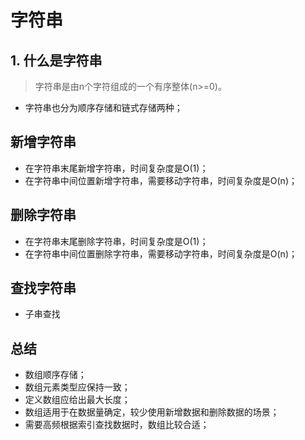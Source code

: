 # 字符串

## 1. 什么是字符串

> 字符串是由n个字符组成的一个有序整体(n>=0)。

- 字符串也分为顺序存储和链式存储两种；

## 新增字符串
- 在字符串末尾新增字符串，时间复杂度是O(1)；
- 在字符串中间位置新增字符串，需要移动字符串，时间复杂度是O(n)；

## 删除字符串
- 在字符串末尾删除字符串，时间复杂度是O(1)；
- 在字符串中间位置删除字符串，需要移动字符串，时间复杂度是O(n)；

## 查找字符串 
- 子串查找

## 总结
- 数组顺序存储；
- 数组元素类型应保持一致；
- 定义数组应给出最大长度；
- 数组适用于在数据量确定，较少使用新增数据和删除数据的场景；
- 需要高频根据索引查找数据时，数组比较合适；

